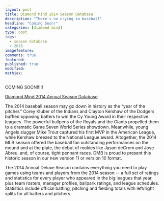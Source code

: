 ```yaml
---
layout: post
title: Diamond Mind 2014 Season Database
description: "There's no crying in baseball"
headline: "Coming Soon!"
categories: [diamond mind]
type: post
tags: 
  - season database
  - 2015
imagefeature:
comments: true
featured:
published: true
modified:
mathjax:
---
```


COMING SOON!!!!!

[Diamond Mind 2014 Annual Season Database](http://www.diamond-mind.com/servlet/the-167/2014-Annual-Season-Databsase/Detail)

The 2014 baseball season may go down in history as the “year of the pitcher.” Corey Kluber of the Indians and Clayton Kershaw of the Dodgers baffled opposing batters to win the Cy Young Award in their respective leagues.  The powerful bullpens of the Royals and the Giants propelled them to a dramatic Game Seven World Series showdown.  Meanwhile, young Angels slugger Mike Trout captured his first MVP in the American League, while Kershaw breezed to the National League award.  Altogether, the 2014 MLB season offered the baseball fan outstanding performances on the mound and at the plate, the debut of rookies like Jason deGrom and Jose Abreu, and, of course, tight pennant races.  DMB is proud to present this historic season in our new version 11 or version 10 format.  

 The 2014 Annual Deluxe Season contains everything you need to play games using teams and players from the 2014 season -- a full set of ratings and statistics for every player who appeared in the big leagues that year, plus team rosters, manager profiles, ballpark ratings, and league schedules. Statistics include official batting, pitching and fielding totals with left/right splits for all batters and pitchers.
